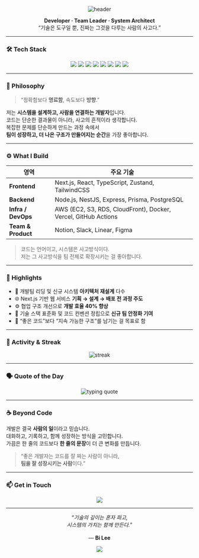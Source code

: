 <!-- 🌌 Bi Lee GitHub Profile (Full Enhanced Version) -->

<p align="center">
  <img src="https://capsule-render.vercel.app/api?type=waving&color=gradient&text=Bi%20Lee&fontSize=50&fontAlignY=40&fontColor=ffffff&height=160" alt="header"/>
</p>

<p align="center">
  <b>Developer · Team Leader · System Architect</b><br/>
  “기술은 도구일 뿐, 진짜는 그것을 다루는 사람의 사고다.”
</p>

---

### 🛠️ Tech Stack

<p align="center">
  <img src="https://img.shields.io/badge/Next.js-000000?style=for-the-badge&logo=nextdotjs&logoColor=white"/>
  <img src="https://img.shields.io/badge/React-20232A?style=for-the-badge&logo=react&logoColor=61DAFB"/>
  <img src="https://img.shields.io/badge/TypeScript-007ACC?style=for-the-badge&logo=typescript&logoColor=white"/>
  <img src="https://img.shields.io/badge/NestJS-E0234E?style=for-the-badge&logo=nestjs&logoColor=white"/>
  <img src="https://img.shields.io/badge/PostgreSQL-336791?style=for-the-badge&logo=postgresql&logoColor=white"/>
  <img src="https://img.shields.io/badge/AWS-232F3E?style=for-the-badge&logo=amazonaws&logoColor=white"/>
  <img src="https://img.shields.io/badge/Docker-2496ED?style=for-the-badge&logo=docker&logoColor=white"/>
  <img src="https://img.shields.io/badge/Vercel-000000?style=for-the-badge&logo=vercel&logoColor=white"/>
</p>

---

### 🧭 Philosophy

> “정확함보다 **명료함**, 속도보다 **방향**.”

저는 **시스템을 설계하고, 사람을 연결하는 개발자**입니다.  
코드는 단순한 결과물이 아니라, 사고의 흔적이라 생각합니다.  
복잡한 문제를 단순하게 만드는 과정 속에서  
**팀이 성장하고, 더 나은 구조가 만들어지는 순간**을 가장 좋아합니다.

---

### ⚙️ What I Build

| 영역 | 주요 기술 |
|------|------------|
| **Frontend** | Next.js, React, TypeScript, Zustand, TailwindCSS |
| **Backend** | Node.js, NestJS, Express, Prisma, PostgreSQL |
| **Infra / DevOps** | AWS (EC2, S3, RDS, CloudFront), Docker, Vercel, GitHub Actions |
| **Team & Product** | Notion, Slack, Linear, Figma |

> 코드는 언어이고, 시스템은 사고방식이다.  
> 저는 그 사고방식을 팀 전체로 확장시키는 걸 좋아합니다.

---

### 🚀 Highlights

- 🔧 개발팀 리딩 및 신규 시스템 **아키텍처 재설계** 다수  
- 🌐 Next.js 기반 웹 서비스 **기획 → 설계 → 배포 전 과정 주도**  
- ⚙️ 협업 구조 개선으로 **개발 효율 40% 향상**  
- 🧩 기술 스택 표준화 및 코드 컨벤션 정립으로 **신규 팀 안정화 기여**  
- 🎯 “좋은 코드”보다 “지속 가능한 구조”를 남기는 걸 목표로 함

---

### 🧠 Activity & Streak

<p align="center">
  <img src="https://github-readme-streak-stats.herokuapp.com/?user=excatt&theme=tokyonight" alt="streak"/>
</p>

---

### 🗣️ Quote of the Day

<p align="center">
  <img src="https://readme-typing-svg.demolab.com?font=Fira+Code&size=22&pause=1000&color=58A6FF&center=true&vCenter=true&width=600&lines=%22기술의+깊이는+혼자+파고%2C;%22;%22시스템의+가치는+함께+만든다.%22" alt="typing quote" />
</p>

---

### ☕ Beyond Code

개발은 결국 **사람의 일**이라고 믿습니다.  
대화하고, 기록하고, 함께 성장하는 방식을 고민합니다.  
가끔은 한 줄의 코드보다 **한 줄의 문장**이 더 큰 변화를 만듭니다.

> “좋은 개발자는 코드를 잘 짜는 사람이 아니라,  
> **팀을 잘 성장시키는 사람**이다.”

---

### 📫 Get in Touch

<p align="center">
  <a href="mailto:excatt@gmail.com">
    <img src="https://img.shields.io/badge/Email-333333?style=for-the-badge&logo=gmail&logoColor=white"/>
  </a>
</p>

---

<p align="center">
  <i>“기술의 깊이는 혼자 파고,<br/>
  시스템의 가치는 함께 만든다.”</i><br/><br/>
  — <b>Bi Lee</b>
</p>

<p align="center">
  <img src="https://capsule-render.vercel.app/api?type=waving&color=gradient&height=100&section=footer"/>
</p>
